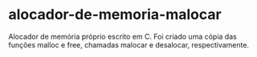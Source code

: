 # alocador-de-memoria-malocar
Alocador de memória próprio escrito em C. Foi criado uma cópia das funções malloc e free, chamadas malocar e desalocar, respectivamente.
